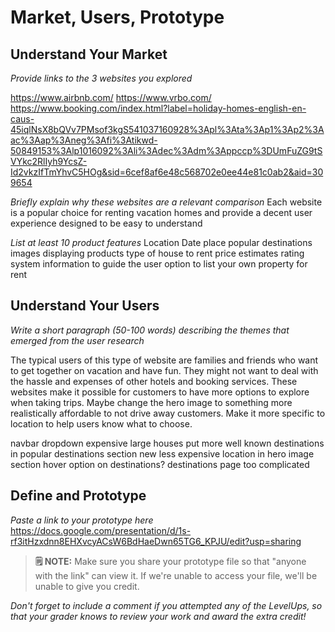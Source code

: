 # Market, Users, Prototype

## Understand Your Market
*Provide links to the 3 websites you explored* 

https://www.airbnb.com/
https://www.vrbo.com/
https://www.booking.com/index.html?label=holiday-homes-english-en-caus-45iqlNsX8bQVv7PMsof3kgS541037160928%3Apl%3Ata%3Ap1%3Ap2%3Aac%3Aap%3Aneg%3Afi%3Atikwd-50849153%3Alp1016092%3Ali%3Adec%3Adm%3Appccp%3DUmFuZG9tSVYkc2RlIyh9YcsZ-Id2vkzIfTmYhvC5HOg&sid=6cef8af6e48c568702e0ee44e81c0ab2&aid=309654


*Briefly explain why these websites are a relevant comparison* 
 Each website is a popular choice for renting vacation homes and provide a decent user experience designed to be easy to understand
    
*List at least 10 product features*
Location
Date
place
popular destinations
images displaying products
type of house to rent
price estimates
rating system
information to guide the user
option to list your own property for rent



   

## Understand Your Users
*Write a short paragraph (50-100 words) describing the themes that emerged from the user research*

The typical users of this type of website are families and friends who want to get together on vacation and have fun. They might not want to deal with the hassle and expenses of other hotels and booking services. These websites make it possible for customers to have more options to explore when taking trips. Maybe change the hero image to something more realistically affordable to not drive away customers. Make it more specific to location to help users know what to choose.

navbar dropdown
expensive large houses
put more well known destinations in popular destinations section
new less expensive location in hero image section
hover option on destinations?
destinations page too complicated


## Define and Prototype
*Paste a link to your prototype here* 
https://docs.google.com/presentation/d/1s-rf3itHzxdnn8EHXvcyACsW6BdHaeDwn65TG6_KPJU/edit?usp=sharing

> **🗒️ NOTE:** Make sure you share your prototype file so that "anyone with the link" can view it. If we're unable to access your file, we'll be unable to give you credit.

*Don't forget to include a comment if you attempted any of the LevelUps, so that your grader knows to review your work and award the extra credit!*

